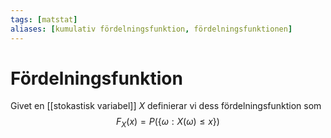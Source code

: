 ```yaml
---
tags: [matstat]
aliases: [kumulativ fördelningsfunktion, fördelningsfunktionen]
---
```

# Fördelningsfunktion
Givet en [[stokastisk variabel]] $X$ definierar vi dess fördelningsfunktion som $$F_{X}(x)=P(\left\{ \omega:X(\omega)\leq x \right\} )$$
